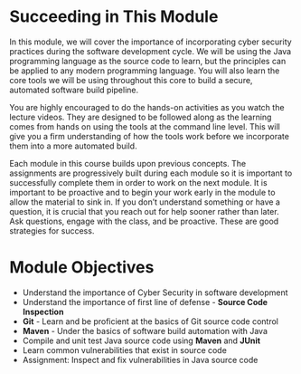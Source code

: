 # Succeeding in This Module

In this module, we will cover the importance of incorporating cyber security practices during the software development cycle.  We will be using the Java programming language as the source code to learn, but the principles can be applied to any modern programming language.  You will also learn the core tools we will be using throughout this core to build a secure, automated software build pipeline.

You are highly encouraged to do the hands-on activities as you watch the lecture videos. They are designed to be followed along as the learning comes from hands on using the tools at the command line level.  This will give you a firm understanding of how the tools work before we incorporate them into a more automated build.

Each module in this course builds upon previous concepts.  The assignments are progressively built during each module so it is important to successfully complete them in order to work on the next module. It is important to be proactive and to begin your work early in the module to allow the material to sink in. If you don’t understand something or have a question, it is crucial that you reach out for help sooner rather than later. Ask questions, engage with the class, and be proactive. These are good strategies for success.


# Module Objectives

- Understand the importance of Cyber Security in software development
- Understand the importance of first line of defense - **Source Code Inspection**
- **Git** - Learn and be proficient at the basics of Git source code control 
- **Maven** - Under the basics of software build automation with Java
- Compile and unit test Java source code using **Maven** and **JUnit**
- Learn common vulnerabilities that exist in source code
- Assignment: Inspect and fix vulnerabilities in Java source code
